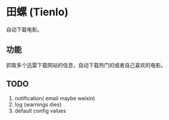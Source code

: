 # 田螺 (Tienlo)

自动下载电影。

## 功能

抓取多个迅雷下载网站的信息，自动下载热门的或者自己喜欢的电影。

## TODO

1. notification( email maybe weixin)
2. log (warnings dies)
3. default config values